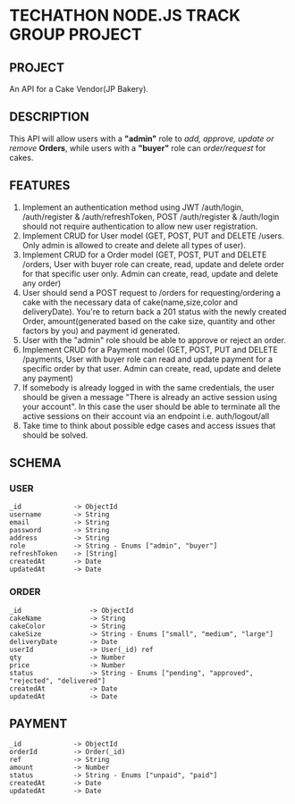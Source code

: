 # TECHATHON NODE.JS TRACK GROUP PROJECT

## PROJECT

An API for a Cake Vendor(JP Bakery).

## DESCRIPTION

This API will allow users with a **"admin"** role to _add, approve, update or remove_ **Orders**, while users with a **"buyer"** role can _order/request_ for cakes.

## FEATURES

1. Implement an authentication method using JWT /auth/login, /auth/register & /auth/refreshToken, POST /auth/register & /auth/login should not require authentication to allow new user registration.
2. Implement CRUD for User model (GET, POST, PUT and DELETE /users. Only admin is allowed to create and delete all types of user).
3. Implement CRUD for a Order model (GET, POST, PUT and DELETE /orders, User with buyer role can create, read, update and delete order for that specific user only. Admin can create, read, update and delete any order)
4. User should send a POST request to /orders for requesting/ordering a cake with the necessary data of cake(name,size,color and deliveryDate). You're to return back a 201 status with the newly created Order, amount(generated based on the cake size, quantity and other factors by you) and payment id generated.
5. User with the "admin" role should be able to approve or reject an order.
6. Implement CRUD for a Payment model (GET, POST, PUT and DELETE /payments, User with buyer role can read and update payment for a specific order by that user. Admin can create, read, update and delete any payment)
7. If somebody is already logged in with the same credentials, the user should be given a message "There is already an active session using your account". In this case the user should be able to terminate all the active sessions on their account via an endpoint i.e. auth/logout/all
8. Take time to think about possible edge cases and access issues that should be solved.

## SCHEMA

### USER

```
_id				-> ObjectId
username		-> String
email			-> String
password		-> String
address			-> String
role 			-> String - Enums ["admin", "buyer"]
refreshToken	-> [String]
createdAt		-> Date
updatedAt		-> Date
```

### ORDER

```
_id				    -> ObjectId
cakeName			-> String
cakeColor			-> String
cakeSize			-> String - Enums ["small", "medium", "large"]
deliveryDate		-> Date
userId			    -> User(_id) ref
qty				    -> Number
price				-> Number
status			    -> String - Enums ["pending", "approved", "rejected", "delivered"]
createdAt			-> Date
updatedAt			-> Date
```

## PAYMENT

```
_id				-> ObjectId
orderId			-> Order(_id)
ref				-> String
amount			-> Number
status			-> String - Enums ["unpaid", "paid"]
createdAt		-> Date
updatedAt		-> Date
```
